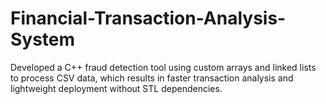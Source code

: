 # Financial-Transaction-Analysis-System
Developed a C++ fraud detection tool using custom arrays and linked lists to process CSV data, which results in faster transaction analysis and lightweight deployment without STL dependencies.
